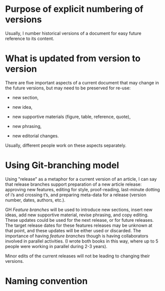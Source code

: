 # Purpose of explicit numbering of versions

Usually, I number historical versions of a document for easy future
reference to its content.

# What is updated from version to version

There are five important aspects of a current document that may change
in the future versions, but may need to be preserved for re-use:

-   new section,

-   new idea,

-   new supportive materials (figure, table, reference, quote),

-   new phrasing,

-   new editorial changes.

Usually, different people work on these aspects separately.

# Using Git-branching model

Using "release" as a metaphor for a current version of an article, I can
say that release branches support preparation of a new article release:
approving new features, editing for style, proof-reading, last-minute
dotting of i’s and crossing t’s, and preparing meta-data for a release
(version number, dates, authors, etc.).

GH *Feature branches* will be used to introduce new sections, insert new
ideas, add new supportive material, revise phrasing, and copy editing.
These updates could be used for the next release, or for future
releases. The target release dates for these features releases may be
unknown at that point, and these updates will be either used or
discarded. The importance of having *feature branches* though is having
collaborators involved in parallel activities. (I wrote both books in
this way, where up to 5 people were working in parallel during 2-3
years).

Minor edits of the current releases will not be leading to changing
their versions.

# Naming convention
